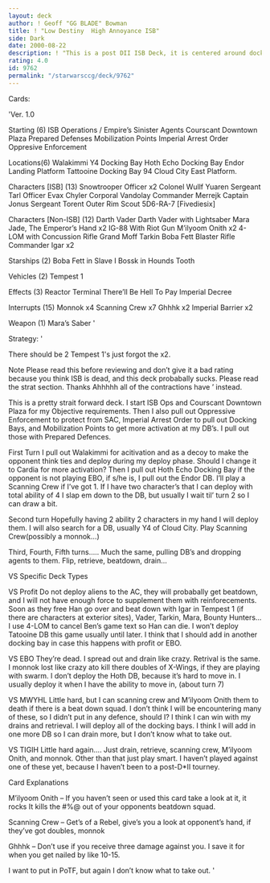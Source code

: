 ```yaml
---
layout: deck
author: ! Geoff "GG BLADE" Bowman
title: ! "Low Destiny  High Annoyance ISB"
side: Dark
date: 2000-08-22
description: ! "This is a post DII ISB Deck, it is centered around docking bays, manip, and mains.	Please Review"
rating: 4.0
id: 9762
permalink: "/starwarsccg/deck/9762"
---
```

Cards: 

'Ver. 1.0

Starting (6)
ISB Operations / Empire’s Sinister Agents
Courscant Downtown Plaza
Prepared Defenses
Mobilization Points
Imperial Arrest Order
Oppresive Enforcement

Locations(6)
Walakimmi
Y4 Docking Bay
Hoth Echo Docking Bay
Endor Landing Platform
Tattooine Docking Bay 94
Cloud City East Platform.

Characters [ISB] (13)
Snowtrooper Officer x2
Colonel Wullf Yuaren
Sergeant Tarl
Officer Evax
Chyler
Corporal Vandolay
Commander Merrejk
Captain Jonus
Sergeant Torent
Outer Rim Scout
5D6-RA-7 [Fivediesix]

Characters [Non-ISB] (12)
Darth Vader
Darth Vader with Lightsaber
Mara Jade, The Emperor’s Hand x2
IG-88 With Riot Gun
M’ilyoom Onith x2
4-LOM with Concussion Rifle
Grand Moff Tarkin
Boba Fett Blaster Rifle
Commander Igar x2


Starships (2)
Boba Fett in Slave I
Bossk in Hounds Tooth

Vehicles (2)
Tempest 1

Effects (3)
Reactor Terminal
There’ll Be Hell To Pay
Imperial Decree

Interrupts (15)
Monnok x4
Scanning Crew x7
Ghhhk  x2
Imperial Barrier x2

Weapon (1)
Mara’s Saber
'

Strategy: '

There should be 2 Tempest 1's  just forgot the  x2.

Note Please read this before reviewing and don’t give it a bad rating because you think ISB is dead, and this deck probabally sucks. Please read the strat section.  Thanks  Ahhhhh all of the contractions have ’ instead.

This is a pretty strait forward deck.  I start ISB Ops and   Courscant Downtown Plaza for my Objective requirements.  Then I also pull out Oppressive Enforcement to protect from SAC,	Imperial Arrest Order to pull out Docking Bays, and Mobilization Points to get more activation at my DB’s.  I pull out those with Prepared Defences.

First Turn
	I pull out Walakimmi for acitivation and as a decoy to make the opponent think ties and deploy during my deploy phase.	Should I change it to Cardia for more activation?
	Then I pull out Hoth Echo Docking Bay if the opponent is not playing EBO, if s/he is, I pull out the Endor DB.	I’ll play a Scanning Crew if I’ve got 1.  If I have two character’s that I can deploy with total ability of 4 I slap em down to the DB, but usually I wait til’ turn 2 so I can draw a bit.

Second turn
	Hopefully having 2 ability 2 characters in my hand I will deploy them.	I will also search for a DB, usually Y4 of Cloud City.	Play Scanning Crew(possibly a monnok…)

Third, Fourth, Fifth turns…..
	Much the same, pulling DB’s and dropping agents to them.	Flip, retrieve, beatdown, drain…

VS Specific Deck Types

VS Profit
	Do not deploy aliens to the AC, they will probabally get beatdown, and I will not have enough force to supplement them with reinforecements.  Soon as they free Han go over and beat down with Igar in Tempest 1 (if there are characters at exterior sites), Vader, Tarkin, Mara, Bounty Hunters…  I use 4-LOM to cancel Ben’s game text so Han can die.  I won’t deploy Tatooine DB this game usually until later.	I think that I should add in another docking bay in case this happens with profit or EBO.

VS EBO
	They’re dead.  I spread out and drain like crazy. Retrival is the same.  I monnok lost like crazy ato kill there doubles of X-Wings, if they are playing with swarm.  I don’t deploy the Hoth DB, because it’s hard to move in.  I usually deploy it when I have the ability to move in, (about turn 7)

VS MWYHL
	Little hard, but I can scanning crew and M’ilyoom Onith them to death if there is a beat down squad.  I don’t think I will be encountering many of these, so I didn’t put in any defence, should I?  I think I can win with my drains and retrieval.	 I will deploy all of the docking bays. I think I will add in one more DB so I can drain more, but I don’t know what to take out.

VS TIGIH
	Little hard again….  Just drain, retrieve, scanning crew, M’ilyoom Onith, and monnok.  Other than that just play smart.  I haven’t played against one of these yet, because I haven’t been to a post-D*II tourney.

Card Explanations

M’ilyoom Onith – If you haven’t seen or used this card take a look at it, it rocks  It kills the #%@ out of your opponents beatdown squad.

Scanning Crew – Get’s of a Rebel, give’s you a look at opponent’s hand, if they’ve got doubles, monnok

Ghhhk – Don’t use if you receive three damage against you.	I save it for when you get nailed by like 10-15.

I want to put in PoTF, but again I don’t know what to take out.
'

